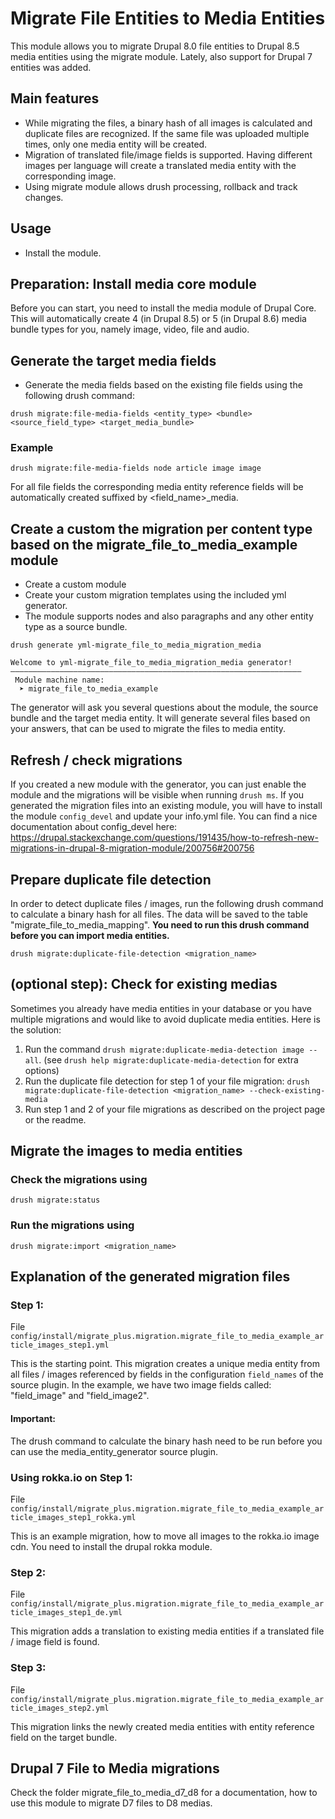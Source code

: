 # Migrate File Entities to Media Entities

This module allows you to migrate Drupal 8.0 file entities to Drupal 8.5 media entities using the migrate module.
Lately, also support for Drupal 7 entities was added.

## Main features

- While migrating the files, a binary hash of all images is calculated and duplicate files are recognized. If the same file was uploaded multiple times, only one media entity will be created.
- Migration of translated file/image fields is supported. Having different images per language will create a translated media entity with the corresponding image.
- Using migrate module allows drush processing, rollback and track changes.

## Usage

- Install the module.

## Preparation: Install media core module

Before you can start, you need to install the media module of Drupal Core. This will automatically create 4 (in Drupal 8.5) or 5 (in Drupal 8.6) media bundle types for you, namely image, video, file and audio.

## Generate the target media fields

- Generate the media fields based on the existing file fields using the following drush command:

```
drush migrate:file-media-fields <entity_type> <bundle> <source_field_type> <target_media_bundle>
```

### Example

```
drush migrate:file-media-fields node article image image
```

For all file fields the corresponding media entity reference fields will be automatically created suffixed by <field_name>_media.

## Create a custom the migration per content type based on the migrate_file_to_media_example module

- Create a custom module
- Create your custom migration templates using the included yml generator.
- The module supports nodes and also paragraphs and any other entity type as a source bundle.

```
drush generate yml-migrate_file_to_media_migration_media
```
```
Welcome to yml-migrate_file_to_media_migration_media generator!
–––––––––––––––––––––––––––––––––––––––––––––––––––––––––––––––––
 Module machine name:
  ➤ migrate_file_to_media_example
```

The generator will ask you several questions about the module, the source bundle and the target media entity.
It will generate several files based on your answers, that can be used to migrate the files to media entity.

## Refresh / check migrations
If you created a new module with the generator, you can just enable the module and the migrations will be visible when running `drush ms`.
If you generated the migration files into an existing module, you will have to install the module `config_devel` and update your info.yml file.
You can find a nice documentation about config_devel here: https://drupal.stackexchange.com/questions/191435/how-to-refresh-new-migrations-in-drupal-8-migration-module/200756#200756

## Prepare duplicate file detection

In order to detect duplicate files / images, run the following drush command to calculate a binary hash 
for all files. The data will be saved to the table "migrate_file_to_media_mapping". **You need to run this 
drush command before you can import media entities.**

```
drush migrate:duplicate-file-detection <migration_name>
```

## (optional step): Check for existing medias
Sometimes you already have media entities in your database or you have multiple migrations and would like to 
avoid duplicate media entities. Here is the solution:
1. Run the command `drush migrate:duplicate-media-detection image --all`. (see `drush help migrate:duplicate-media-detection` for extra options)
2. Run the duplicate file detection for step 1 of your file migration: `drush migrate:duplicate-file-detection <migration_name> --check-existing-media`
3. Run step 1 and 2 of your file migrations as described on the project page or the readme.

## Migrate the images to media entities

### Check the migrations using
```
drush migrate:status
```
### Run the migrations using
```
drush migrate:import <migration_name>
```

## Explanation of the generated migration files

### Step 1:
File `config/install/migrate_plus.migration.migrate_file_to_media_example_article_images_step1.yml`

This is the starting point. This migration creates a unique media entity from all files / images referenced by 
fields in the configuration `field_names` of the source plugin.
In the example, we have two image fields called: "field_image" and "field_image2".

#### Important:

The drush command to calculate the binary hash need to be run before you can use the
media_entity_generator source plugin.

### Using rokka.io on Step 1:

File `config/install/migrate_plus.migration.migrate_file_to_media_example_article_images_step1_rokka.yml`

This is an example migration, how to move all images to the rokka.io image cdn. You need to install the
drupal rokka module.

### Step 2:

File `config/install/migrate_plus.migration.migrate_file_to_media_example_article_images_step1_de.yml`

This migration adds a translation to existing media entities if a translated file / image field is found.

### Step 3:

File `config/install/migrate_plus.migration.migrate_file_to_media_example_article_images_step2.yml`

This migration links the newly created media entities with entity reference field on the target bundle.


## Drupal 7 File to Media migrations
Check the folder migrate_file_to_media_d7_d8 for a documentation, how to use this module to migrate D7 files to D8 medias.